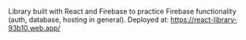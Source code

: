 Library built with React and Firebase to practice Firebase functionality (auth, database, hosting in general). Deployed at: https://react-library-93b10.web.app/